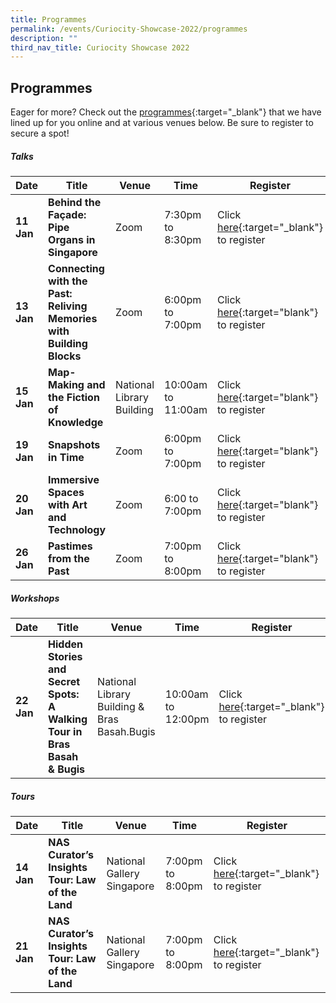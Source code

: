 ```yaml
---
title: Programmes
permalink: /events/Curiocity-Showcase-2022/programmes
description: ""
third_nav_title: Curiocity Showcase 2022
---
```

## **Programmes**

Eager for more? Check out the [programmes](https://www.eventbrite.com/cc/curiocity-places-perspectives-46319){:target="_blank"} that we have lined up for you online and at various venues below. Be sure to register to secure a spot!

##### **Talks**

| **Date** | **Title** | **Venue** | **Time** | **Register**|
| -------- | -------- | -------- | -------- | -------- |
|**11 Jan**    | **Behind the Façade: Pipe Organs in Singapore**  | Zoom     | 7:30pm to 8:30pm  | Click [here](https://www.eventbrite.com/e/behind-the-facade-pipe-organs-in-singapore-tickets-223913781147?aff=odcleoeventsincollection&keep_tld=1){:target="_blank"} to register |
|**13 Jan**     | **Connecting with the Past: Reliving Memories with Building Blocks**    | Zoom  | 6:00pm to 7:00pm    | Click [here](https://www.eventbrite.sg/e/connecting-with-the-past-reliving-memories-with-building-blocks-tickets-230684793427?aff=odcleoeventsincollection){:target="blank"} to register |
|**15 Jan**     | **Map-Making and the Fiction of Knowledge**    | National Library Building | 10:00am to 11:00am    | Click [here](https://www.eventbrite.sg/e/map-making-and-the-fiction-of-knowledge-mapping-the-world-exhibition-tickets-227561732267?aff=odcleoeventsincollection){:target="blank"} to register |
| **19 Jan**     | **Snapshots in Time**    | Zoom  | 6:00pm to 7:00pm    | Click [here](https://www.eventbrite.sg/){:target="blank"} to register |
| **20 Jan**     | **Immersive Spaces with Art and Technology**     |  Zoom   | 6:00 to 7:00pm    | Click [here](https://www.eventbrite.sg/e/immersive-spaces-with-art-and-technology-tickets-223847593177?aff=odcleoeventsincollection){:target="blank"} to register |
| **26 Jan**     | **Pastimes from the Past**   | Zoom  | 7:00pm to 8:00pm    | Click [here](https://www.eventbrite.com/e/pastimes-from-the-past-tickets-230232721267?aff=odcleoeventsincollection&keep_tld=1){:target="blank"} to register |

##### **Workshops**

| **Date** | **Title** | **Venue** | **Time** | **Register**|
| -------- | -------- | -------- | -------- | -------- |
| **22 Jan**    | **Hidden Stories and Secret Spots: A Walking Tour in Bras Basah & Bugis**     | National Library Building & Bras Basah.Bugis   | 10:00am to 12:00pm   | Click [here](https://www.eventbrite.com/e/hidden-stories-and-secret-spots-a-walking-tour-in-bras-basah-bugis-tickets-232446392417?aff=odcleoeventsincollection&keep_tld=1){:target="_blank"} to register |

##### **Tours**

| **Date** | **Title** | **Venue** | **Time** | **Register**|
| -------- | -------- | -------- | -------- | -------- |
| **14 Jan**    |**NAS Curator’s Insights Tour: Law of the Land**  | National Gallery Singapore  | 7:00pm to 8:00pm    | Click [here](https://www.eventbrite.sg/e/nas-curators-insights-tour-law-of-the-land-tickets-228779223817?aff=odcleoeventsincollection){:target="_blank"} to register |
| **21 Jan**    |**NAS Curator’s Insights Tour: Law of the Land**  | National Gallery Singapore  | 7:00pm to 8:00pm    | Click [here](https://www.eventbrite.sg/e/nas-curators-insights-tour-law-of-the-land-tickets-228779304057?aff=odcleoeventsincollection){:target="_blank"} to register |